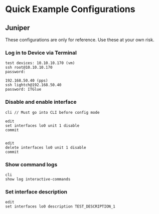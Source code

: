 # Quick Example Configurations

## Juniper

These configurations are only for reference. Use these at your own risk.

### Log in to Device via Terminal

```
test devices: 10.10.10.170 (vm)
ssh root@10.10.10.170
password:

192.168.50.40 (pps)
ssh lightch@192.168.50.40
password: ITGlue
```

### Disable and enable interface

```
cli // Must go into CLI before config mode

edit
set interfaces lo0 unit 1 disable
commit


edit
delete interfaces lo0 unit 1 disable
commit
```

### Show command logs

```
cli
show log interactive-commands
```

### Set interface description

```
edit
set interfaces lo0 description TEST_DESCRIPTION_1
```
